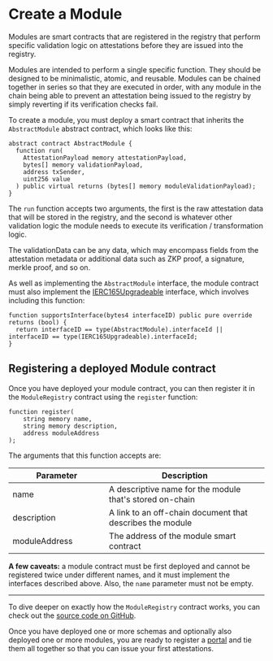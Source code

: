 # Create a Module

Modules are smart contracts that are registered in the registry that perform specific validation logic on attestations before they are issued into the registry.

Modules are intended to perform a single specific function. They should be designed to be minimalistic, atomic, and reusable. Modules can be chained together in series so that they are executed in order, with any module in the chain being able to prevent an attestation being issued to the registry by simply reverting if its verification checks fail.

To create a module, you must deploy a smart contract that inherits the `AbstractModule` abstract contract, which looks like this:

```solidity
abstract contract AbstractModule {
  function run(
    AttestationPayload memory attestationPayload,
    bytes[] memory validationPayload,
    address txSender,
    uint256 value
  ) public virtual returns (bytes[] memory moduleValidationPayload);
}
```

The `run` function accepts two arguments, the first is the raw attestation data that will be stored in the registry, and the second is whatever other validation logic the module needs to execute its verification / transformation logic.

The validationData can be any data, which may encompass fields from the attestation metadata or additional data such as ZKP proof, a signature, merkle proof, and so on.

As well as implementing the `AbstractModule` interface, the module contract must also implement the [IERC165Upgradeable](https://github.com/OpenZeppelin/openzeppelin-contracts-upgradeable/blob/master/contracts/utils/introspection/IERC165Upgradeable.sol) interface, which involves including this function:

```solidity
function supportsInterface(bytes4 interfaceID) public pure override returns (bool) {
  return interfaceID == type(AbstractModule).interfaceId || interfaceID == type(IERC165Upgradeable).interfaceId;
}
```

## Registering a deployed Module contract

Once you have deployed your module contract, you can then register it in the `ModuleRegistry` contract using the `register` function:

```solidity
function register(
    string memory name,
    string memory description,
    address moduleAddress
);
```

The arguments that this function accepts are:

<table><thead><tr><th width="173.84946236559142">Parameter</th><th>Description</th></tr></thead><tbody><tr><td>name</td><td>A descriptive name for the module that's stored on-chain</td></tr><tr><td>description</td><td>A link to an off-chain document that describes the module</td></tr><tr><td>moduleAddress</td><td>The address of the module smart contract</td></tr></tbody></table>

**A few caveats:** a module contract must be first deployed and cannot be registered twice under different names, and it must implement the interfaces described above. Also, the `name` parameter must not be empty.

***

To dive deeper on exactly how the `ModuleRegistry` contract works, you can check out the [source code on GitHub](https://github.com/Consensys/linea-attestation-registry/blob/dev/contracts/src/ModuleRegistry.sol).

Once you have deployed one or more schemas and optionally also deployed one or more modules, you are ready to register a [portal](create-a-portal.md) and tie them all together so that you can issue your first attestations.
